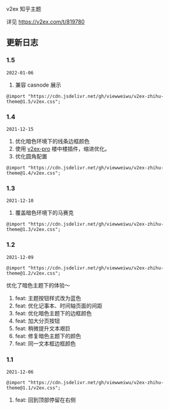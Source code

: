 v2ex 知乎主题

详见 https://v2ex.com/t/819780

## 更新日志

### 1.5

`2022-01-06`

1. 兼容 casnode 展示

`@import "https://cdn.jsdelivr.net/gh/viewweiwu/v2ex-zhihu-theme@1.5/v2ex.css";`

### 1.4

`2021-12-15`

1. 优化暗色环境下的线条边框颜色
2. 使用 [v2ex-pro](https://greasyfork.org/zh-CN/scripts/397787-v2ex-pro) 楼中楼插件，缩进优化。
3. 优化圆角配置

`@import "https://cdn.jsdelivr.net/gh/viewweiwu/v2ex-zhihu-theme@1.4/v2ex.css";`

### 1.3

`2021-12-10`

1. 覆盖暗色环境下的马赛克

`@import "https://cdn.jsdelivr.net/gh/viewweiwu/v2ex-zhihu-theme@1.3/v2ex.css";`

### 1.2

`2021-12-09`

`@import "https://cdn.jsdelivr.net/gh/viewweiwu/v2ex-zhihu-theme@1.2/v2ex.css";`

优化了暗色主题下的体验～

1. feat: 主题按钮样式改为蓝色
2. feat: 优化记事本、时间轴页面的间距
3. feat: 优化暗色主题下的边框颜色
4. feat: 加大分页按钮
5. feat: 稍微提升文本艰巨
6. feat: 修复暗色主题下的颜色
7. feat: 同一文本框边框颜色

### 1.1

`2021-12-06`

`@import "https://cdn.jsdelivr.net/gh/viewweiwu/v2ex-zhihu-theme@1.1/v2ex.css";`

1. feat: 回到顶部停留在右侧
